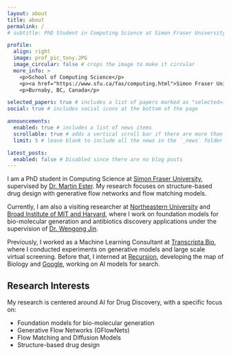 ```yaml
---
layout: about
title: about
permalink: /
# subtitle: PhD Student in Computing Science at Simon Fraser University

profile:
  align: right
  image: prof_pic_tony.JPG
  image_circular: false # crops the image to make it circular
  more_info: >
    <p>School of Computing Science</p>
    <p><a href="https://www.sfu.ca/fas/computing.html">Simon Fraser University</a></p>
    <p>Burnaby, BC, Canada</p>

selected_papers: true # includes a list of papers marked as "selected={true}"
social: true # includes social icons at the bottom of the page

announcements:
  enabled: true # includes a list of news items
  scrollable: true # adds a vertical scroll bar if there are more than 3 news items
  limit: 5 # leave blank to include all the news in the `_news` folder

latest_posts:
  enabled: false # Disabled since there are no blog posts
---
```


I am a PhD student in Computing Science at [Simon Fraser University](https://www.sfu.ca/fas/computing.html), supervised by [Dr. Martin Ester](https://scholar.google.ca/citations?user=ZYwC_CQAAAAJ&hl=en). My research focuses on structure-based drug design with generative flow networks and flow matching models.

Currently, I am also a visiting researcher at [Northeastern University](https://www.khoury.northeastern.edu/) and [Broad Institute of MIT and Harvard](https://www.broadinstitute.org/ewsc), where I work on foundation models for bio-molecular generation and antibiotics discovery applications under the supervision of [Dr. Wengong Jin](https://wengong-jin.github.io/).

Previously, I worked as a Machine Learning Consultant at [Transcripta Bio](https://www.transcriptabio.com/), where I conducted experiments on generative models and large scale virtual screening. Before that, I interned at [Recursion](https://www.recursion.com/), developing the map of Biology and [Google](https://about.google/), working on AI models for search.

## Research Interests

My research is centered around AI for Drug Discovery, with a specific focus on:
- Foundation models for bio-molecular generation
- Generative Flow Networks (GFlowNets)
- Flow Matching and Diffusion Models
- Structure-based drug design



<!--
## Recent Publications

- **Tony Shen** \*, Seonghwan Seo \*, Ross Irwin, Kieran Didi, Simon Olsson, Woo Youn Kim, Martin Ester. Compositional Flows for 3D Molecule and Synthesis Pathway Co-design. **Under conference submission, ICLR GEM and AI4MAT workshop**, 2025.

- Seonghwan Seo, Minsu Kim, **Tony Shen**, Martin Ester, Jinkyoo Park, Sungsoo Ahn, Woo Youn Kim. Generative Flows on Synthetic Pathway for Drug Design. **International Conference on Learning Representations (ICLR)**, 2025.

- **Tony Shen**, Seonghwan Seo, Grayson Lee, Mohit Pandey, Jason R Smith, Artem Cherkasov, Woo Youn Kim, Martin Ester. **TacoGFN**: Target Conditioned GFlowNet for Structure-Based Drug Design. **Transactions on Machine Learning Research (TMLR)**, 2024.
-->
